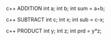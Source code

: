 c++ ADDITION
int a;
int b;
int sum = a+b;

c++ SUBTRACT
int c;
int x;
int sub = c-x;

c++ PRODUCT
int y;
int z;
int prd = y*z;
